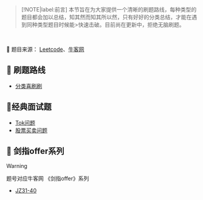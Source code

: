 
>[!NOTE|label:前言]
>本节旨在为大家提供一个清晰的刷题路线，每种类型的题目都会加以总结，知其然而知其所以然，只有好好的分类总结，才能在遇到同种类型题目时候能>快速击破。目前尚在更新中，拒绝无脑刷题。

<br>

🏁 题目来源： [Leetcode](https://leetcode-cn.com/)、[牛客网](https://www.nowcoder.com/activity/oj)


## 🚀 刷题路线
- [分类喜刷刷](/Algorithm/分类刷题.html)

## 📝经典面试题

- [Tok问题](/xxx)
- [股票买卖问题]()

## 🎯 剑指offer系列

> [!WARNING]
> 题号对应牛客网 《剑指offer》系列

- [JZ31-40](/剑指offer/JZ31-40.md)

